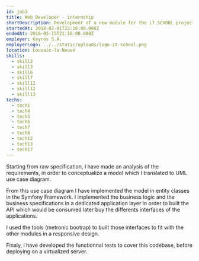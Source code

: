 ```yaml
---
id: job3
title: Web Developer - internship
shortDescription: Development of a new module for the iT.SCHOOL project
startedAt: 2018-02-01T22:16:00.000Z
endedAt: 2018-05-15T21:16:00.000Z
employer: Keyros S.A.
employerLogo: ../../static/uploads/logo-it-school.png
location: Louvain-la-Neuve
skills:
  - skill2
  - skill3
  - skill6
  - skill7
  - skill11
  - skill12
  - skill13
techs:
  - tech1
  - tech4
  - tech5
  - tech6
  - tech7
  - tech8
  - tech12
  - tech13
  - tech17
---
```

Starting from raw specification, I have made an analysis of the requirements, in order to conceptualize a model
which I translated to UML use case diagram.

From this use case diagram I have implemented the model in entity classes in the Symfony Framework.
I implemented the business logic and the business specifications in a dedicated application layer in order to 
built the API which would be consumed later buy the differents interfaces of the applications.

I used the tools (metronic bootrap) to built those interfaces to fit with the other modules in a  responsive design. 

Finaly, i have developed the functionnal tests to cover this codebase, before deploying on a virtualized server. 